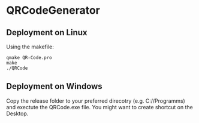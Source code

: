 # QRCodeGenerator

## Deployment on Linux

Using the makefile:
```
qmake QR-Code.pro 
make
./QRCode
```

## Deployment on Windows

Copy the release folder to your preferred direcotry (e.g. C://Programms) and exectute the QRCode.exe file. You might want to create shortcut on the Desktop.



